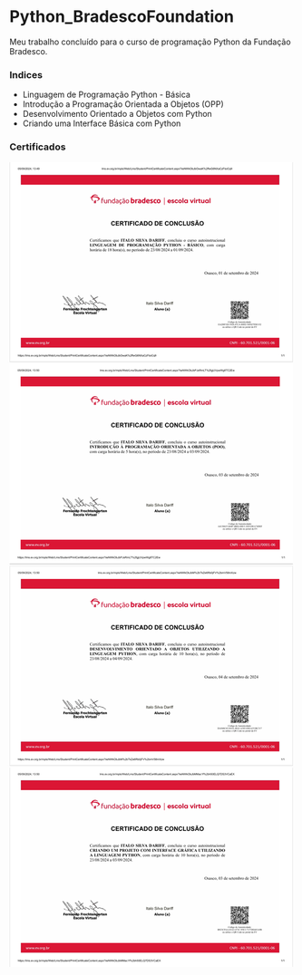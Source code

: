 # Python_BradescoFoundation

Meu trabalho concluído para o curso de programação Python da Fundação Bradesco.

### Indices

  * Linguagem de Programação Python - Básica
  * Introdução a Programação Orientada a Objetos (OPP)
  * Desenvolvimento Orientado a Objetos com Python
  * Criando uma Interface Básica com Python

### Certificados

![PythonBasico](Python_Certificado.png)
![PythonBasico](Python_Certificado2.png)
![PythonBasico](Python_Certificado3.png)
![PythonBasico](Python_Certificado4.png)


